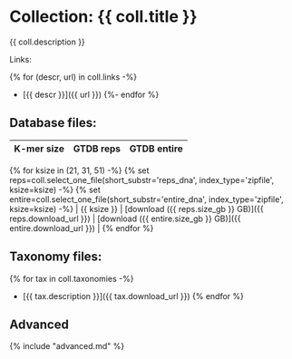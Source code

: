 <!-- automatically generated by code in https://github.com/sourmash-bio/2025-sourmash-databases-doc-template/ -->
<!-- template file: templates/gtdb.md -->

# Collection: {{ coll.title }}

{{ coll.description }}

Links:

{% for (descr, url) in coll.links -%}
* [{{ descr }}]({{ url }})
{%- endfor %}

## Database files:

| K-mer size | GTDB reps | GTDB entire |
| -------- | -------- | -------- |
{% for ksize in (21, 31, 51) -%}
{% set reps=coll.select_one_file(short_substr='reps_dna', index_type='zipfile', ksize=ksize) -%}
{% set entire=coll.select_one_file(short_substr='entire_dna', index_type='zipfile', ksize=ksize) -%}
| {{ ksize }} | [download ({{ reps.size_gb }} GB)]({{ reps.download_url }}) | [download ({{ entire.size_gb }} GB)]({{ entire.download_url }})  |
{% endfor %}

## Taxonomy files:

{% for tax in coll.taxonomies -%}
* [{{ tax.description }}]({{ tax.download_url }})
{% endfor %}

## Advanced

{% include "advanced.md" %}
